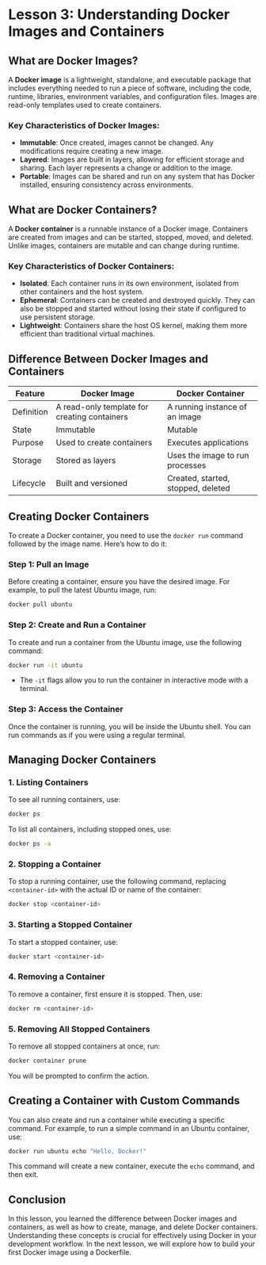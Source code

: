 # Lesson 3: Understanding Docker Images and Containers

## What are Docker Images?

A **Docker image** is a lightweight, standalone, and executable package that includes everything needed to run a piece of software, including the code, runtime, libraries, environment variables, and configuration files. Images are read-only templates used to create containers.

### Key Characteristics of Docker Images:
- **Immutable**: Once created, images cannot be changed. Any modifications require creating a new image.
- **Layered**: Images are built in layers, allowing for efficient storage and sharing. Each layer represents a change or addition to the image.
- **Portable**: Images can be shared and run on any system that has Docker installed, ensuring consistency across environments.

## What are Docker Containers?

A **Docker container** is a runnable instance of a Docker image. Containers are created from images and can be started, stopped, moved, and deleted. Unlike images, containers are mutable and can change during runtime.

### Key Characteristics of Docker Containers:
- **Isolated**: Each container runs in its own environment, isolated from other containers and the host system.
- **Ephemeral**: Containers can be created and destroyed quickly. They can also be stopped and started without losing their state if configured to use persistent storage.
- **Lightweight**: Containers share the host OS kernel, making them more efficient than traditional virtual machines.

## Difference Between Docker Images and Containers

| Feature         | Docker Image                        | Docker Container                   |
|-----------------|------------------------------------|------------------------------------|
| Definition      | A read-only template for creating containers | A running instance of an image     |
| State           | Immutable                          | Mutable                            |
| Purpose         | Used to create containers          | Executes applications               |
| Storage         | Stored as layers                   | Uses the image to run processes    |
| Lifecycle       | Built and versioned                | Created, started, stopped, deleted |

## Creating Docker Containers

To create a Docker container, you need to use the `docker run` command followed by the image name. Here’s how to do it:

### Step 1: Pull an Image

Before creating a container, ensure you have the desired image. For example, to pull the latest Ubuntu image, run:

```bash
docker pull ubuntu
```

### Step 2: Create and Run a Container

To create and run a container from the Ubuntu image, use the following command:

```bash
docker run -it ubuntu
```

- The `-it` flags allow you to run the container in interactive mode with a terminal.

### Step 3: Access the Container

Once the container is running, you will be inside the Ubuntu shell. You can run commands as if you were using a regular terminal.

## Managing Docker Containers

### 1. **Listing Containers**

To see all running containers, use:

```bash
docker ps
```

To list all containers, including stopped ones, use:

```bash
docker ps -a
```

### 2. **Stopping a Container**

To stop a running container, use the following command, replacing `<container-id>` with the actual ID or name of the container:

```bash
docker stop <container-id>
```

### 3. **Starting a Stopped Container**

To start a stopped container, use:

```bash
docker start <container-id>
```

### 4. **Removing a Container**

To remove a container, first ensure it is stopped. Then, use:

```bash
docker rm <container-id>
```

### 5. **Removing All Stopped Containers**

To remove all stopped containers at once, run:

```bash
docker container prune
```

You will be prompted to confirm the action.

## Creating a Container with Custom Commands

You can also create and run a container while executing a specific command. For example, to run a simple command in an Ubuntu container, use:

```bash
docker run ubuntu echo "Hello, Docker!"
```

This command will create a new container, execute the `echo` command, and then exit.

## Conclusion

In this lesson, you learned the difference between Docker images and containers, as well as how to create, manage, and delete Docker containers. Understanding these concepts is crucial for effectively using Docker in your development workflow. In the next lesson, we will explore how to build your first Docker image using a Dockerfile.